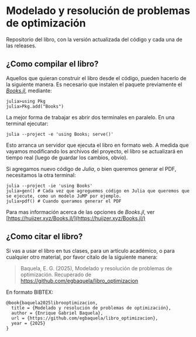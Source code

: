 # Modelado y resolución de problemas de optimización
 Repositorio del libro, con la versión actualizada del código y cada una de las releases.


## ¿Como compilar el libro?
Aquellos que quieran construir el libro desde el código, pueden hacerlo de la siguiente manera. Es necesario que instalen el paquete previamente el _[Books.jl](https://github.com/JuliaBooks/Books.jl)_, mediante:

```
julia>using Pkg
julia>Pkg.add("Books")
```

La mejor forma de trabajar es abrir dos terminales en paralelo. En una terminal ejecutar:
```
julia --project -e 'using Books; serve()'
```

Esto arranca un servidor que ejecuta el libro en formato web. A medida que vayamos modificando los archivos del proyecto, el libro se actualizará en tiempo real (luego de guardar los cambios, obvio). 

Si agregamos nuevo código de _Julia_, o bien queremos generar el PDF, necesitamos la otra terminal:

```
julia --project -ie 'using Books'
julia>gen() # Cada vez que agreguemos código en Julia que queremos que se ejecute, como un modelo JuMP por ejemplo.
julia>pdf() # Cuando queramos generar el PDF
```

Para mas información acerca de las opciones de _Books.jl_, ver [https://huijzer.xyz/Books.jl/](https://huijzer.xyz/Books.jl/)

## ¿Como citar el libro?
Si vas a usar el libro en tus clases, para un artículo académico, o para cualquier otro material, por favor citalo de la siguiente manera:

> Baquela, E. G. (2025), Modelado y resolución de problemas de optimización. Recuperado de https://github.com/egbaquela/libro_optimizacion

En formato BIBTEX:

```
@book{baquela2025librooptimizacion,
  title = {Modelado y resolución de problemas de optimización},
  author = {Enrique Gabriel Baquela},
  url = {https://github.com/egbaquela/libro_optimizacion},
  year = {2025}
}
```

